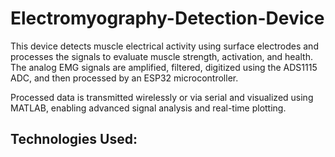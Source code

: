 # Electromyography-Detection-Device
This device detects muscle electrical activity using surface electrodes and processes the signals to evaluate muscle strength, activation, and health. The analog EMG signals are amplified, filtered, digitized using the ADS1115 ADC, and then processed by an ESP32 microcontroller.

Processed data is transmitted wirelessly or via serial and visualized using MATLAB, enabling advanced signal analysis and real-time plotting.
## Technologies Used:
